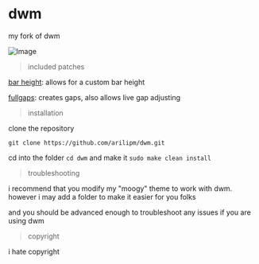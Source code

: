 # dwm
my fork of dwm

![Image](https://i.imgur.com/Kb2N38q.png)

> included patches

[bar height](https://dwm.suckless.org/patches/bar_height/): allows for a custom bar height

[fullgaps](https://dwm.suckless.org/patches/fullgaps/): creates gaps, also allows live gap adjusting


> installation

clone the repository

`git clone https://github.com/arilipm/dwm.git`

cd into the folder `cd dwm` and make it `sudo make clean install`

> troubleshooting

i recommend that you modify my "moogy" theme to work with dwm. however i may add a folder to make it easier for you folks

and you should be advanced enough to troubleshoot any issues if you are using dwm


> copyright

i hate copyright

